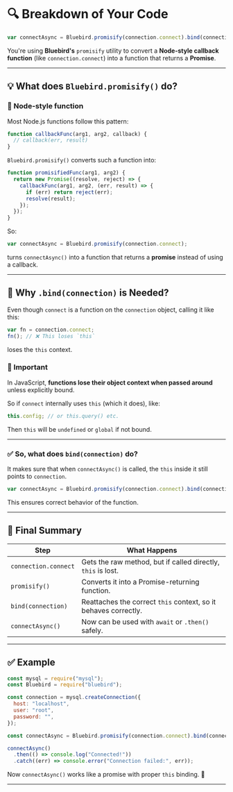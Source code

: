 # 🔍 Breakdown of Your Code

```js
var connectAsync = Bluebird.promisify(connection.connect).bind(connection);
```

You're using **Bluebird's** `promisify` utility to convert a **Node-style callback function** (like `connection.connect`) into a function that returns a **Promise**.

---

## 💡 What does `Bluebird.promisify()` do?

### 🔸 Node-style function

Most Node.js functions follow this pattern:

```js
function callbackFunc(arg1, arg2, callback) {
  // callback(err, result)
}
```

`Bluebird.promisify()` converts such a function into:

```js
function promisifiedFunc(arg1, arg2) {
  return new Promise((resolve, reject) => {
    callbackFunc(arg1, arg2, (err, result) => {
      if (err) return reject(err);
      resolve(result);
    });
  });
}
```

So:

```js
var connectAsync = Bluebird.promisify(connection.connect);
```

turns `connectAsync()` into a function that returns a **promise** instead of using a callback.

---

## 🤔 Why `.bind(connection)` is Needed?

Even though `connect` is a function on the `connection` object, calling it like this:

```js
var fn = connection.connect;
fn(); // ❌ This loses `this`
```

loses the `this` context.

### 🔹 Important

In JavaScript, **functions lose their object context when passed around** unless explicitly bound.

So if `connect` internally uses `this` (which it does), like:

```js
this.config; // or this.query() etc.
```

Then `this` will be `undefined` or `global` if not bound.

---

### ✅ So, what does `bind(connection)` do?

It makes sure that when `connectAsync()` is called, the `this` inside it still points to `connection`.

```js
var connectAsync = Bluebird.promisify(connection.connect).bind(connection);
```

This ensures correct behavior of the function.

---

## 🔁 Final Summary

| Step                 | What Happens                                                    |
| -------------------- | --------------------------------------------------------------- |
| `connection.connect` | Gets the raw method, but if called directly, `this` is lost.    |
| `promisify()`        | Converts it into a Promise-returning function.                  |
| `bind(connection)`   | Reattaches the correct `this` context, so it behaves correctly. |
| `connectAsync()`     | Now can be used with `await` or `.then()` safely.               |

---

## ✅ Example

```js
const mysql = require("mysql");
const Bluebird = require("bluebird");

const connection = mysql.createConnection({
  host: "localhost",
  user: "root",
  password: "",
});

const connectAsync = Bluebird.promisify(connection.connect).bind(connection);

connectAsync()
  .then(() => console.log("Connected!"))
  .catch((err) => console.error("Connection failed:", err));
```

Now `connectAsync()` works like a promise with proper `this` binding. 🔗

---
